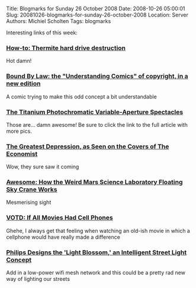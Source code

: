 Title: Blogmarks for Sunday 26 October 2008
Date: 2008-10-26 05:00:01
Slug: 20081026-blogmarks-for-sunday-26-october-2008
Location: Server
Authors: Michiel Scholten
Tags: blogmarks

<p>Interesting links of this week:</p>
<h3><a href="http://hackaday.com/2008/09/16/how-to-thermite-based-hard-drive-anti-forensic-destruction/">How-to: Thermite hard drive destruction</a></h3>
<p>Hot damn!</p>
<h3><a href="http://www.boingboing.net/2008/10/24/bound-by-law-the-und.html">Bound By Law: the "Understanding Comics" of copyright, in a new edition </a></h3>
<p>A comic trying to make this odd concept a bit understandable</p>
<h3><a href="http://www.brassgoggles.co.uk/brassgoggles/200810/the-titanium-photochromatic-variable-aperture-spectacles">The Titanium Photochromatic Variable-Aperture Spectacles</a></h3>
<p>Those are... damn awesome! Be sure to click the link to the full article with more pics.</p>
<h3><a href="http://gawker.com/5065684/the-greatest-depression-as-seen-on-the-covers-of-the-economist">The Greatest Depression, as Seen on the Covers of The Economist</a></h3>
<p>Wow, they sure saw it coming</p>
<h3><a href="http://gizmodo.com/5065735/how-the-weird-mars-science-laboratory-sky-crane-works">Awesome: How the Weird Mars Science Laboratory Floating Sky Crane Works</a></h3>
<p>Mesmerising sight</p>
<h3><a href="http://www.slashfilm.com/2008/10/20/votd-if-all-movies-had-cell-phones/">VOTD: If All Movies Had Cell Phones</a></h3>
<p>Ghehe, I always get that feeling when watching an old-ish movie in which a cellphone would have really made a difference</p>
<h3><a href="http://www.physorg.com/news143438150.html">Philips Designs the 'Light Blossom,' an Intelligent Street Light Concept</a></h3>
<p>Add in a low-power wifi mesh network and this could be a pretty rad new way of lighting our streets</p>
